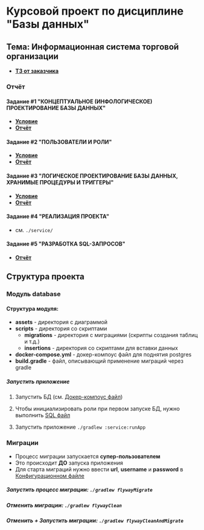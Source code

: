 # Курсовой проект по дисциплине "Базы данных"

## Тема: Информационная система торговой организации

- [**ТЗ от заказчика**](report/TASK.md)

### Отчёт

#### Задание #1 "КОНЦЕПТУАЛЬНОЕ (ИНФОЛОГИЧЕСКОЕ) ПРОЕКТИРОВАНИЕ БАЗЫ ДАННЫХ"

- [**Условие**](report/task_1/TODO.md)
- [**Отчёт**](report/task_1/REPORT.md)

#### Задание #2 "ПОЛЬЗОВАТЕЛИ И РОЛИ"

- [**Условие**](report/task_2/TODO.md)
- [**Отчёт**](report/task_2/REPORT.md)

#### Задание #3 "ЛОГИЧЕСКОЕ ПРОЕКТИРОВАНИЕ БАЗЫ ДАННЫХ, ХРАНИМЫЕ ПРОЦЕДУРЫ И ТРИГГЕРЫ"

- [**Условие**](report/task_3/TODO.md)
- [**Отчёт**](report/task_3/REPORT.md)

#### Задание #4 "РЕАЛИЗАЦИЯ ПРОЕКТА"

- см. `./service/`

#### Задание #5 "РАЗРАБОТКА SQL-ЗАПРОСОВ"

- [**Отчёт**](report/task_5/REPORT.md)

## Структура проекта

### Модуль database

#### Структура модуля:
- __assets__ - директория с диаграммой
- __scripts__ - директория со скриптами
    - __migrations__ - директория с миграциями (скрипты создания таблиц и т.д.)
    - __insertions__ - директория со скриптами для вставки данных
- __docker-compose.yml__ - докер-компоус файл для поднятия postgres
- __build.gradle__ - файл, описывающий применение миграций через gradle

##### Запустить приложение

1. Запустить БД (см. [Докер-компоус файл](database/docker-compose.yml))

2. Чтобы инициализировать роли при первом запуске БД, нужно выполнить [SQL файл](database/scripts/create_roles.sql)

3. Запустить приложение `./gradlew :service:runApp`

### Миграции

- Процесс миграции запускается **супер-пользователем**
- Это происходит **ДО** запуска приложения
- Для старта миграций нужно ввести **url**, **username** и **password** в [Конфигурационном файле](./database/build.gradle)

##### Запустить процесс миграции: `./gradlew flywayMigrate`

##### Отменить миграции: `./gradlew flywayClean`

##### Отменить + Запустить миграции: `./gradlew flywayCleanAndMigrate`

